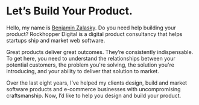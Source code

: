 <h1>Let’s&nbsp;Build Your&nbsp;Product<span class="dot">.</span></h1>

Hello, my name is <a href="https://twitter.com/bzalasky">Benjamin Zalasky</a>.
Do you need help building your product? Rockhopper Digital is a digital product
consultancy that helps startups ship and market web software.

Great products deliver great outcomes. They’re consistently indispensable. To
get here, you need to understand the relationships between your potential
customers, the problem you're solving, the solution you're introducing, and your
ability to deliver that solution to market.

Over the last eight years, I’ve helped my clients design, build and market
software products and e-commerce businesses with uncompromising craftsmanship.
Now, I’d like to help you design and build your product.
